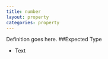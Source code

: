 ```yaml
---
title: number
layout: property
categories: property
---
```

Definition goes here.
##Expected Type
* Text